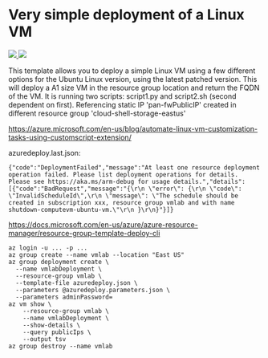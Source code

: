 # Very simple deployment of a Linux VM

<a href="https://portal.azure.com/#create/Microsoft.Template/uri/https%3A%2F%2Fraw.githubusercontent.com%2FIrekRomaniuk%2Fazure%2Fmaster%2Fvm-simple-linux%2Fazuredeploy.json" target="_blank">
    <img src="http://azuredeploy.net/deploybutton.png"/>
</a>
<a href="http://armviz.io/#/?load=https%3A%2F%2Fraw.githubusercontent.com%2FIrekRomaniuk%2azure%2Fmaster%2Fvm-simple-linux%2Fazuredeploy.json" target="_blank">
    <img src="http://armviz.io/visualizebutton.png"/>
</a>


This template allows you to deploy a simple Linux VM using a few different options for the Ubuntu Linux version, using the latest patched version. This will deploy a A1 size VM in the resource group location and return the FQDN of the VM. It is running two scripts: script1.py and script2.sh (second dependent on first). Referencing static IP 'pan-fwPublicIP' created in different resource group 'cloud-shell-storage-eastus'

https://azure.microsoft.com/en-us/blog/automate-linux-vm-customization-tasks-using-customscript-extension/

azuredeploy.last.json:

```
{"code":"DeploymentFailed","message":"At least one resource deployment operation failed. Please list deployment operations for details. Please see https://aka.ms/arm-debug for usage details.","details":[{"code":"BadRequest","message":"{\r\n \"error\": {\r\n \"code\": \"InvalidScheduleId\",\r\n \"message\": \"The schedule should be created in subscription xxx, resource group vmlab and with name shutdown-computevm-ubuntu-vm.\"\r\n }\r\n}"}]}
```

https://docs.microsoft.com/en-us/azure/azure-resource-manager/resource-group-template-deploy-cli

```
az login -u ... -p ...
az group create --name vmlab --location "East US"
az group deployment create \
  --name vmlabDeployment \
  --resource-group vmlab \
  --template-file azuredeploy.json \
  --parameters @azuredeploy.parameters.json \
  --parameters adminPassword=
az vm show \
    --resource-group vmlab \
    --name vmlabDeployment \
    --show-details \
    --query publicIps \
    --output tsv  
az group destroy --name vmlab    
```